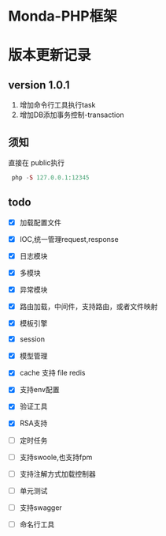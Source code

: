 # Monda-PHP框架

版本更新记录
======

## version 1.0.1
1. 增加命令行工具执行task
2. 增加DB添加事务控制-transaction



## 须知
直接在 public执行
```php
 php -S 127.0.0.1:12345
```

## todo
- [x] 加载配置文件
- [x] IOC,统一管理request,response
- [x] 日志模块
- [x] 多模块
- [x] 异常模块
- [x] 路由加载，中间件，支持路由，或者文件映射
- [x] 模板引擎
- [x] session
- [x] 模型管理
- [x] cache 支持 file redis
- [x] 支持env配置 
- [x] 验证工具
- [x] RSA支持
- [ ] 定时任务
- [ ] 支持swoole,也支持fpm
- [ ] 支持注解方式加载控制器
- [ ] 单元测试
- [ ] 支持swagger
- [ ] 命名行工具


